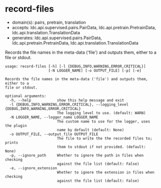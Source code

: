 # record-files

* domain(s): pairs, pretrain, translation
* accepts: ldc.api.supervised.pairs.PairData, ldc.api.pretrain.PretrainData, ldc.api.translation.TranslationData
* generates: ldc.api.supervised.pairs.PairData, ldc.api.pretrain.PretrainData, ldc.api.translation.TranslationData

Records the file names in the meta-data ('file') and outputs them, either to a file or stdout.

```
usage: record-files [-h] [-l {DEBUG,INFO,WARNING,ERROR,CRITICAL}]
                    [-N LOGGER_NAME] [-o OUTPUT_FILE] [-p] [-e]

Records the file names in the meta-data ('file') and outputs them, either to a
file or stdout.

optional arguments:
  -h, --help            show this help message and exit
  -l {DEBUG,INFO,WARNING,ERROR,CRITICAL}, --logging_level {DEBUG,INFO,WARNING,ERROR,CRITICAL}
                        The logging level to use. (default: WARN)
  -N LOGGER_NAME, --logger_name LOGGER_NAME
                        The custom name to use for the logger, uses the plugin
                        name by default (default: None)
  -o OUTPUT_FILE, --output_file OUTPUT_FILE
                        The file to write the the recorded files to; prints
                        them to stdout if not provided. (default: None)
  -p, --ignore_path     Whether to ignore the path in files when checking
                        against the file list (default: False)
  -e, --ignore_extension
                        Whether to ignore the extension in files when checking
                        against the file list (default: False)
```
